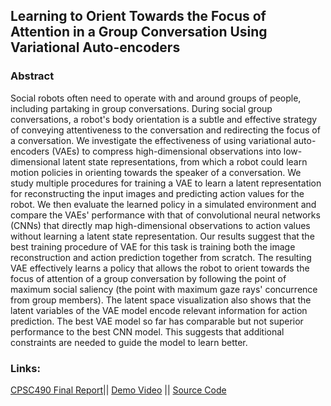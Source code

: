 ## Learning to Orient Towards the Focus of Attention in a Group Conversation Using Variational Auto-encoders

### Abstract
Social robots often need to operate with and around groups of people, including partaking in group conversations. During social group conversations, a robot's body orientation is a subtle and effective strategy of conveying attentiveness to the conversation and redirecting the focus of a conversation. We investigate the effectiveness of using variational auto-encoders (VAEs) to compress high-dimensional observations into low-dimensional latent state representations, from which a robot could learn motion policies in orienting towards the speaker of a conversation. We study multiple procedures for training a VAE to learn a latent representation for reconstructing the input images and predicting action values for the robot. We then evaluate the learned policy in a simulated environment and compare the VAEs' performance with that of convolutional neural networks (CNNs) that directly map high-dimensional observations to action values without learning a latent state representation. Our results suggest that the best training procedure of VAE for this task is training both the image reconstruction and action prediction together from scratch. The resulting VAE effectively learns a policy that allows the robot to orient towards the focus of attention of a group conversation by following the point of maximum social saliency (the point with maximum gaze rays' concurrence from group members). The latent space visualization also shows that the latent variables of the VAE model encode relevant information for action prediction. The best VAE model so far has comparable but not superior performance to the best CNN model. This suggests that additional constraints are needed to guide the model to learn better.

### Links:
[CPSC490 Final Report](https://drive.google.com/file/d/19ip89bR2C9jLUvT0ZqOHS-anDL0wA2PF/view?usp=sharing)|| 
[Demo Video](https://youtu.be/0qVAxCz91-Q) || 
[Source Code](https://drive.google.com/uc?export=download&id=1rboGXaRxAxFfjGJ8VOtPXw8Us4BrVBAM)
